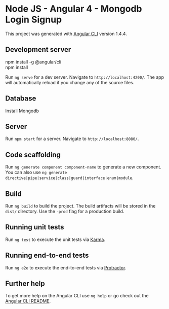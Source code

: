 # Node JS - Angular 4 - Mongodb Login Signup

This project was generated with [Angular CLI](https://github.com/angular/angular-cli) version 1.4.4.

## Development server

npm install -g @angular/cli
<br />
npm install

Run `ng serve` for a dev server. Navigate to `http://localhost:4200/`. The app will automatically reload if you change any of the source files.

## Database

Install Mongodb

## Server 

Run `npm start` for a server. Navigate to `http://localhost:8080/`.

## Code scaffolding

Run `ng generate component component-name` to generate a new component. You can also use `ng generate directive|pipe|service|class|guard|interface|enum|module`.

## Build

Run `ng build` to build the project. The build artifacts will be stored in the `dist/` directory. Use the `-prod` flag for a production build.

## Running unit tests

Run `ng test` to execute the unit tests via [Karma](https://karma-runner.github.io).

## Running end-to-end tests

Run `ng e2e` to execute the end-to-end tests via [Protractor](http://www.protractortest.org/).

## Further help

To get more help on the Angular CLI use `ng help` or go check out the [Angular CLI README](https://github.com/angular/angular-cli/blob/master/README.md).
